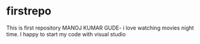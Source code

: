 # firstrepo
This is first repository 
MANOJ KUMAR GUDE- i love watching movies night time.
I happy to start my code with visual studio